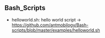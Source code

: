 ## Bash_Scripts

- helloworld.sh: hello world script -> https://github.com/antmobilogy/Bash-scripts/blob/master/examples/helloworld.sh
